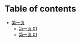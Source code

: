 # Table of contents

* [第一页](di-yi-ye.md)
   * [第一页   01](di-yi-ye-01.md)
    * [第一页   01](di-yi-ye-01.md)

